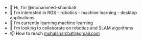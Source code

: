 - 👋 Hi, I’m @mohammed-shambati
- 👀 I’m interested in ROS - robotics - machine learning - desktop applications 
- 🌱 I’m currently learning machine learning 
- 💞️ I’m looking to collaborate on robotics and SLAM algorithms
- 📫 How to reach mohalshambati@gmail.com

<!---
mohammed-shambati/mohammed-shambati is a ✨ special ✨ repository because its `README.md` (this file) appears on your GitHub profile.
You can click the Preview link to take a look at your changes.
--->
